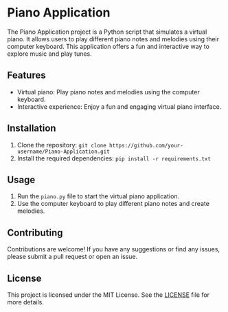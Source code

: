 # Piano Application

The Piano Application project is a Python script that simulates a virtual piano. It allows users to play different piano notes and melodies using their computer keyboard. This application offers a fun and interactive way to explore music and play tunes.

## Features
- Virtual piano: Play piano notes and melodies using the computer keyboard.
- Interactive experience: Enjoy a fun and engaging virtual piano interface.

## Installation
1. Clone the repository: `git clone https://github.com/your-username/Piano-Application.git`
2. Install the required dependencies: `pip install -r requirements.txt`

## Usage
1. Run the `piano.py` file to start the virtual piano application.
2. Use the computer keyboard to play different piano notes and create melodies.

## Contributing
Contributions are welcome! If you have any suggestions or find any issues, please submit a pull request or open an issue.

## License
This project is licensed under the MIT License. See the [LICENSE](LICENSE) file for more details.
